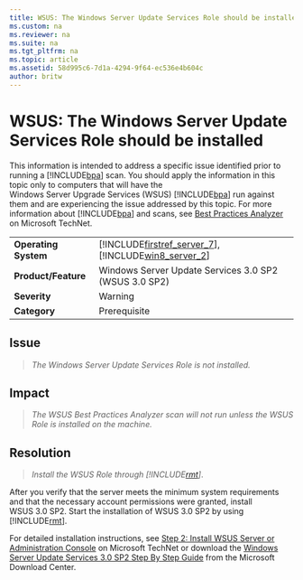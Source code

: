 ```yaml
---
title: WSUS: The Windows Server Update Services Role should be installed
ms.custom: na
ms.reviewer: na
ms.suite: na
ms.tgt_pltfrm: na
ms.topic: article
ms.assetid: 58d995c6-7d1a-4294-9f64-ec536e4b604c
author: britw
---
```

# WSUS: The Windows Server Update Services Role should be installed
This information is intended to address a specific issue identified prior to running a [!INCLUDE[bpa](../Token/bpa_md.md)] scan. You should apply the information in this topic only to computers that will have the Windows Server Upgrade Services \(WSUS\) [!INCLUDE[bpa](../Token/bpa_md.md)] run against them and are experiencing the issue addressed by this topic. For more information about [!INCLUDE[bpa](../Token/bpa_md.md)] and scans, see [Best Practices Analyzer](http://go.microsoft.com/fwlink/?LinkId=122786) on Microsoft TechNet.  
  
|||  
|-|-|  
|**Operating System**|[!INCLUDE[firstref_server_7](../Token/firstref_server_7_md.md)], [!INCLUDE[win8_server_2](../Token/win8_server_2_md.md)]|  
|**Product\/Feature**|Windows Server Update Services 3.0 SP2 \(WSUS 3.0 SP2\)|  
|**Severity**|Warning|  
|**Category**|Prerequisite|  
  
## Issue  
  
> *The Windows Server Update Services Role is not installed.*  
  
## Impact  
  
> *The WSUS Best Practices Analyzer scan will not run unless the WSUS Role is installed on the machine.*  
  
## Resolution  
  
> *Install the WSUS Role through [!INCLUDE[rmt](../Token/rmt_md.md)]*.  
  
After you verify that the server meets the minimum system requirements and that the necessary account permissions were granted, install WSUS 3.0 SP2. Start the installation of WSUS 3.0 SP2 by using [!INCLUDE[rmt](../Token/rmt_md.md)].  
  
For detailed installation instructions, see [Step 2: Install WSUS Server or Administration Console](http://go.microsoft.com/fwlink/?LinkId=168524) on Microsoft TechNet or download the [Windows Server Update Services 3.0 SP2 Step By Step Guide](http://go.microsoft.com/fwlink/?LinkId=139836) from the Microsoft Download Center.  
  
